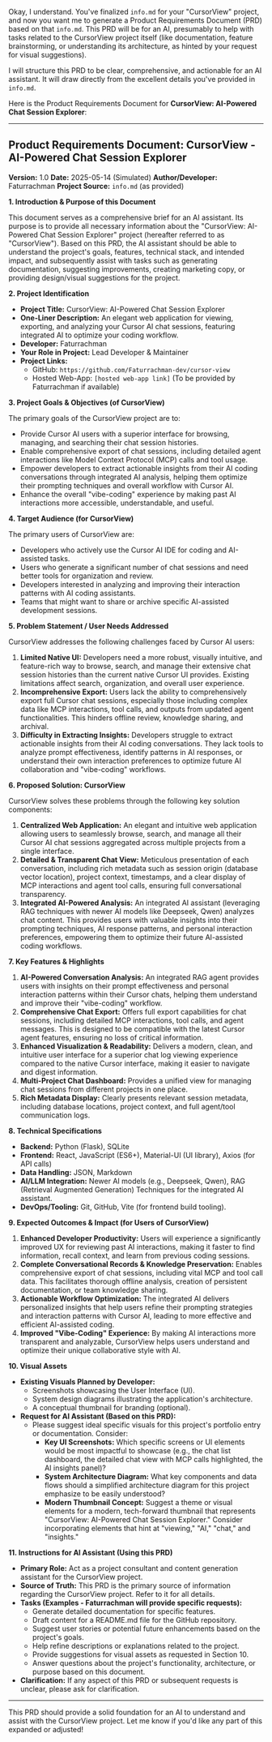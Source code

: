 Okay, I understand. You've finalized `info.md` for your "CursorView" project, and now you want me to generate a Product Requirements Document (PRD) based on that `info.md`. This PRD will be for an AI, presumably to help with tasks related to the CursorView project itself (like documentation, feature brainstorming, or understanding its architecture, as hinted by your request for visual suggestions).

I will structure this PRD to be clear, comprehensive, and actionable for an AI assistant. It will draw directly from the excellent details you've provided in `info.md`.

Here is the Product Requirements Document for **CursorView: AI-Powered Chat Session Explorer**:

---

## Product Requirements Document: CursorView - AI-Powered Chat Session Explorer

**Version:** 1.0
**Date:** 2025-05-14 (Simulated)
**Author/Developer:** Faturrachman
**Project Source:** `info.md` (as provided)

**1. Introduction & Purpose of this Document**

This document serves as a comprehensive brief for an AI assistant. Its purpose is to provide all necessary information about the "CursorView: AI-Powered Chat Session Explorer" project (hereafter referred to as "CursorView"). Based on this PRD, the AI assistant should be able to understand the project's goals, features, technical stack, and intended impact, and subsequently assist with tasks such as generating documentation, suggesting improvements, creating marketing copy, or providing design/visual suggestions for the project.

**2. Project Identification**

*   **Project Title:** CursorView: AI-Powered Chat Session Explorer
*   **One-Liner Description:** An elegant web application for viewing, exporting, and analyzing your Cursor AI chat sessions, featuring integrated AI to optimize your coding workflow.
*   **Developer:** Faturrachman
*   **Your Role in Project:** Lead Developer & Maintainer
*   **Project Links:**
    *   GitHub: `https://github.com/Faturrachman-dev/cursor-view`
    *   Hosted Web-App: `[hosted web-app link]` (To be provided by Faturrachman if available)

**3. Project Goals & Objectives (of CursorView)**

The primary goals of the CursorView project are to:

*   Provide Cursor AI users with a superior interface for browsing, managing, and searching their chat session histories.
*   Enable comprehensive export of chat sessions, including detailed agent interactions like Model Context Protocol (MCP) calls and tool usage.
*   Empower developers to extract actionable insights from their AI coding conversations through integrated AI analysis, helping them optimize their prompting techniques and overall workflow with Cursor AI.
*   Enhance the overall "vibe-coding" experience by making past AI interactions more accessible, understandable, and useful.

**4. Target Audience (for CursorView)**

The primary users of CursorView are:

*   Developers who actively use the Cursor AI IDE for coding and AI-assisted tasks.
*   Users who generate a significant number of chat sessions and need better tools for organization and review.
*   Developers interested in analyzing and improving their interaction patterns with AI coding assistants.
*   Teams that might want to share or archive specific AI-assisted development sessions.

**5. Problem Statement / User Needs Addressed**

CursorView addresses the following challenges faced by Cursor AI users:

1.  **Limited Native UI:** Developers need a more robust, visually intuitive, and feature-rich way to browse, search, and manage their extensive chat session histories than the current native Cursor UI provides. Existing limitations affect search, organization, and overall user experience.
2.  **Incomprehensive Export:** Users lack the ability to comprehensively export full Cursor chat sessions, especially those including complex data like MCP interactions, tool calls, and outputs from updated agent functionalities. This hinders offline review, knowledge sharing, and archival.
3.  **Difficulty in Extracting Insights:** Developers struggle to extract actionable insights from their AI coding conversations. They lack tools to analyze prompt effectiveness, identify patterns in AI responses, or understand their own interaction preferences to optimize future AI collaboration and "vibe-coding" workflows.

**6. Proposed Solution: CursorView**

CursorView solves these problems through the following key solution components:

1.  **Centralized Web Application:** An elegant and intuitive web application allowing users to seamlessly browse, search, and manage all their Cursor AI chat sessions aggregated across multiple projects from a single interface.
2.  **Detailed & Transparent Chat View:** Meticulous presentation of each conversation, including rich metadata such as session origin (database vector location), project context, timestamps, and a clear display of MCP interactions and agent tool calls, ensuring full conversational transparency.
3.  **Integrated AI-Powered Analysis:** An integrated AI assistant (leveraging RAG techniques with newer AI models like Deepseek, Qwen) analyzes chat content. This provides users with valuable insights into their prompting techniques, AI response patterns, and personal interaction preferences, empowering them to optimize their future AI-assisted coding workflows.

**7. Key Features & Highlights**

1.  **AI-Powered Conversation Analysis:** An integrated RAG agent provides users with insights on their prompt effectiveness and personal interaction patterns within their Cursor chats, helping them understand and improve their "vibe-coding" workflow.
2.  **Comprehensive Chat Export:** Offers full export capabilities for chat sessions, including detailed MCP interactions, tool calls, and agent messages. This is designed to be compatible with the latest Cursor agent features, ensuring no loss of critical information.
3.  **Enhanced Visualization & Readability:** Delivers a modern, clean, and intuitive user interface for a superior chat log viewing experience compared to the native Cursor interface, making it easier to navigate and digest information.
4.  **Multi-Project Chat Dashboard:** Provides a unified view for managing chat sessions from different projects in one place.
5.  **Rich Metadata Display:** Clearly presents relevant session metadata, including database locations, project context, and full agent/tool communication logs.

**8. Technical Specifications**

*   **Backend:** Python (Flask), SQLite
*   **Frontend:** React, JavaScript (ES6+), Material-UI (UI library), Axios (for API calls)
*   **Data Handling:** JSON, Markdown
*   **AI/LLM Integration:** Newer AI models (e.g., Deepseek, Qwen), RAG (Retrieval Augmented Generation) Techniques for the integrated AI assistant.
*   **DevOps/Tooling:** Git, GitHub, Vite (for frontend build tooling).

**9. Expected Outcomes & Impact (for Users of CursorView)**

1.  **Enhanced Developer Productivity:** Users will experience a significantly improved UX for reviewing past AI interactions, making it faster to find information, recall context, and learn from previous coding sessions.
2.  **Complete Conversational Records & Knowledge Preservation:** Enables comprehensive export of chat sessions, including vital MCP and tool call data. This facilitates thorough offline analysis, creation of persistent documentation, or team knowledge sharing.
3.  **Actionable Workflow Optimization:** The integrated AI delivers personalized insights that help users refine their prompting strategies and interaction patterns with Cursor AI, leading to more effective and efficient AI-assisted coding.
4.  **Improved "Vibe-Coding" Experience:** By making AI interactions more transparent and analyzable, CursorView helps users understand and optimize their unique collaborative style with AI.

**10. Visual Assets**

*   **Existing Visuals Planned by Developer:**
    *   Screenshots showcasing the User Interface (UI).
    *   System design diagrams illustrating the application's architecture.
    *   A conceptual thumbnail for branding (optional).
*   **Request for AI Assistant (Based on this PRD):**
    *   Please suggest ideal specific visuals for this project's portfolio entry or documentation. Consider:
        *   **Key UI Screenshots:** Which specific screens or UI elements would be most impactful to showcase (e.g., the chat list dashboard, the detailed chat view with MCP calls highlighted, the AI insights panel)?
        *   **System Architecture Diagram:** What key components and data flows should a simplified architecture diagram for this project emphasize to be easily understood?
        *   **Modern Thumbnail Concept:** Suggest a theme or visual elements for a modern, tech-forward thumbnail that represents "CursorView: AI-Powered Chat Session Explorer." Consider incorporating elements that hint at "viewing," "AI," "chat," and "insights."

**11. Instructions for AI Assistant (Using this PRD)**

*   **Primary Role:** Act as a project consultant and content generation assistant for the CursorView project.
*   **Source of Truth:** This PRD is the primary source of information regarding the CursorView project. Refer to it for all details.
*   **Tasks (Examples - Faturrachman will provide specific requests):**
    *   Generate detailed documentation for specific features.
    *   Draft content for a README.md file for the GitHub repository.
    *   Suggest user stories or potential future enhancements based on the project's goals.
    *   Help refine descriptions or explanations related to the project.
    *   Provide suggestions for visual assets as requested in Section 10.
    *   Answer questions about the project's functionality, architecture, or purpose based on this document.
*   **Clarification:** If any aspect of this PRD or subsequent requests is unclear, please ask for clarification.

---

This PRD should provide a solid foundation for an AI to understand and assist with the CursorView project. Let me know if you'd like any part of this expanded or adjusted!